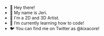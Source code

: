 - 👋 Hey there!
- 👾 My name is Jeri.
- 🎨 I'm a 2D and 3D Artist.
- 🌱 I’m currently learning how to code!
- 🐦 You can find me on Twitter as @kixacore!

<!---
kixacore/kixacore is a ✨ special ✨ repository because its `README.md` (this file) appears on your GitHub profile.
You can click the Preview link to take a look at your changes.
--->
